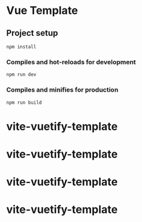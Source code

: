 # Vue Template

## Project setup

```
npm install
```

### Compiles and hot-reloads for development

```
npm run dev
```

### Compiles and minifies for production

```
npm run build
```
# vite-vuetify-template
# vite-vuetify-template
# vite-vuetify-template
# vite-vuetify-template
